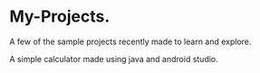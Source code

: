 # My-Projects.
A few of the sample projects recently made to learn and explore.


A simple calculator made using java and android studio.
